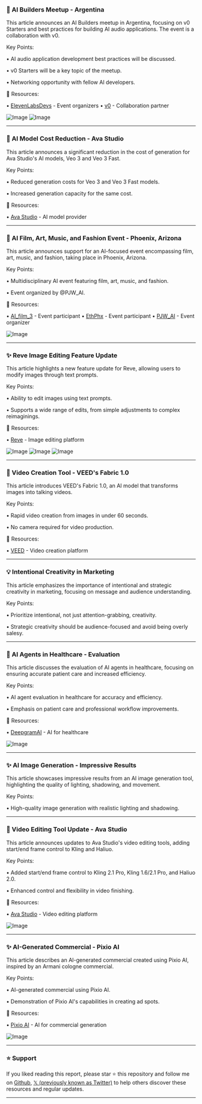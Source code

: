 ### 🤖 AI Builders Meetup - Argentina

This article announces an AI Builders meetup in Argentina, focusing on v0 Starters and best practices for building AI audio applications.  The event is a collaboration with v0.

Key Points:

•  AI audio application development best practices will be discussed.

•  v0 Starters will be a key topic of the meetup.

•  Networking opportunity with fellow AI developers.


🔗 Resources:

• [ElevenLabsDevs](https://x.com/ElevenLabsDevs) - Event organizers
• [v0](https://x.com/v0) - Collaboration partner

![Image](https://pbs.twimg.com/media/G06q4JdWQAAOGau?format=jpg&name=small)
![Image](https://pbs.twimg.com/amplify_video_thumb/1967606105632120832/img/QCZEXvTtQBoVcwY0?format=jpg&name=240x240)


---
### 🤖 AI Model Cost Reduction - Ava Studio

This article announces a significant reduction in the cost of generation for Ava Studio's AI models, Veo 3 and Veo 3 Fast.

Key Points:

•  Reduced generation costs for Veo 3 and Veo 3 Fast models.

• Increased generation capacity for the same cost.


🔗 Resources:

• [Ava Studio](https://x.com/avastudio_) - AI model provider


---
### 🤖 AI Film, Art, Music, and Fashion Event - Phoenix, Arizona

This article announces support for an AI-focused event encompassing film, art, music, and fashion, taking place in Phoenix, Arizona.

Key Points:

•  Multidisciplinary AI event featuring film, art, music, and fashion.

•  Event organized by @PJW_AI.


🔗 Resources:

• [AI_film_3](https://x.com/AI_film_3) - Event participant
• [EthPhx](https://x.com/EthPhx) - Event participant
• [PJW_AI](https://x.com/PJW_AI) - Event organizer

![Image](https://pbs.twimg.com/media/G06n1L-XwAATx9a?format=jpg&name=small)


---
### ✨ Reve Image Editing Feature Update

This article highlights a new feature update for Reve, allowing users to modify images through text prompts.

Key Points:

•  Ability to edit images using text prompts.

•  Supports a wide range of edits, from simple adjustments to complex reimaginings.


🔗 Resources:

• [Reve](https://x.com/reve) - Image editing platform


![Image](https://pbs.twimg.com/media/G05-WoDaEAImZNv?format=jpg&name=small)
![Image](https://pbs.twimg.com/media/G05-XBAaEAEzO6R?format=jpg&name=small)
![Image](https://pbs.twimg.com/amplify_video_thumb/1967640293689397252/img/yOBn7ZVw5-aec8ya?format=jpg&name=240x240)


---
### 🚀 Video Creation Tool - VEED's Fabric 1.0

This article introduces VEED's Fabric 1.0, an AI model that transforms images into talking videos.

Key Points:

•  Rapid video creation from images in under 60 seconds.

•  No camera required for video production.


🔗 Resources:

• [VEED](https://x.com/veedstudio) - Video creation platform



---
### 💡 Intentional Creativity in Marketing

This article emphasizes the importance of intentional and strategic creativity in marketing, focusing on message and audience understanding.

Key Points:

•  Prioritize intentional, not just attention-grabbing, creativity.

•  Strategic creativity should be audience-focused and avoid being overly salesy.


---
### 🤖 AI Agents in Healthcare - Evaluation

This article discusses the evaluation of AI agents in healthcare, focusing on ensuring accurate patient care and increased efficiency.

Key Points:

•  AI agent evaluation in healthcare for accuracy and efficiency.

•  Emphasis on patient care and professional workflow improvements.


🔗 Resources:

• [DeepgramAI](https://x.com/DeepgramAI) -  AI for healthcare


![Image](https://pbs.twimg.com/media/G0osdObbwAIALpi?format=jpg&name=small)


---
### ✨ AI Image Generation - Impressive Results

This article showcases impressive results from an AI image generation tool, highlighting the quality of lighting, shadowing, and movement.

Key Points:

•  High-quality image generation with realistic lighting and shadowing.


---
### 🚀 Video Editing Tool Update - Ava Studio

This article announces updates to Ava Studio's video editing tools, adding start/end frame control to Kling and Haliuo.

Key Points:

•  Added start/end frame control to Kling 2.1 Pro, Kling 1.6/2.1 Pro, and Haliuo 2.0.

• Enhanced control and flexibility in video finishing.


🔗 Resources:

• [Ava Studio](https://x.com/avastudio_) - Video editing platform

![Image](https://pbs.twimg.com/amplify_video_thumb/1967313603058405376/img/5-fdI7Njz-2En2OG.jpg)


---
### ✨ AI-Generated Commercial - Pixio AI

This article describes an AI-generated commercial created using Pixio AI, inspired by an Armani cologne commercial.

Key Points:

•  AI-generated commercial using Pixio AI.

•  Demonstration of Pixio AI's capabilities in creating ad spots.


🔗 Resources:

• [Pixio AI](https://x.com/pixio_ai) - AI for commercial generation


![Image](https://pbs.twimg.com/amplify_video_thumb/1967309765257691136/img/WC-sjPGdgk2Q41lo.jpg)


---

### ⭐️ Support

If you liked reading this report, please star ⭐️ this repository and follow me on [Github](https://github.com/Drix10), [𝕏 (previously known as Twitter)](https://x.com/DRIX_10_) to help others discover these resources and regular updates.

---